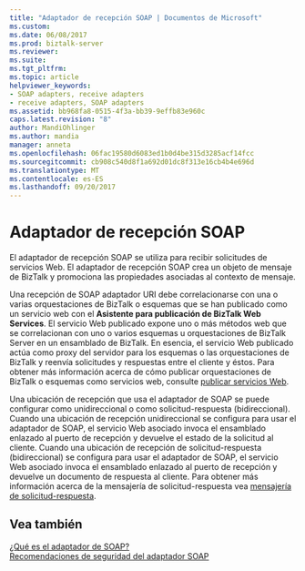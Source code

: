 ```yaml
---
title: "Adaptador de recepción SOAP | Documentos de Microsoft"
ms.custom: 
ms.date: 06/08/2017
ms.prod: biztalk-server
ms.reviewer: 
ms.suite: 
ms.tgt_pltfrm: 
ms.topic: article
helpviewer_keywords:
- SOAP adapters, receive adapters
- receive adapters, SOAP adapters
ms.assetid: bb968fa8-0515-4f3a-bb39-9effb83e960c
caps.latest.revision: "8"
author: MandiOhlinger
ms.author: mandia
manager: anneta
ms.openlocfilehash: 06fac19580d6083ed1b0d4be315d3285acf14fcc
ms.sourcegitcommit: cb908c540d8f1a692d01dc8f313e16cb4b4e696d
ms.translationtype: MT
ms.contentlocale: es-ES
ms.lasthandoff: 09/20/2017
---
```

# <a name="soap-receive-adapter"></a>Adaptador de recepción SOAP
El adaptador de recepción SOAP se utiliza para recibir solicitudes de servicios Web. El adaptador de recepción SOAP crea un objeto de mensaje de BizTalk y promociona las propiedades asociadas al contexto de mensaje.  
  
 Una recepción de SOAP adaptador URI debe correlacionarse con una o varias orquestaciones de BizTalk o esquemas que se han publicado como un servicio web con el **Asistente para publicación de BizTalk Web Services**. El servicio Web publicado expone uno o más métodos web que se correlacionan con uno o varios esquemas u orquestaciones de BizTalk Server en un ensamblado de BizTalk. En esencia, el servicio Web publicado actúa como proxy del servidor para los esquemas o las orquestaciones de BizTalk y reenvía solicitudes y respuestas entre el cliente y éstos. Para obtener más información acerca de cómo publicar orquestaciones de BizTalk o esquemas como servicios web, consulte [publicar servicios Web](../core/publishing-web-services.md).  
  
 Una ubicación de recepción que usa el adaptador de SOAP se puede configurar como unidireccional o como solicitud-respuesta (bidireccional). Cuando una ubicación de recepción unidireccional se configura para usar el adaptador de SOAP, el servicio Web asociado invoca el ensamblado enlazado al puerto de recepción y devuelve el estado de la solicitud al cliente. Cuando una ubicación de recepción de solicitud-respuesta (bidireccional) se configura para usar el adaptador de SOAP, el servicio Web asociado invoca el ensamblado enlazado al puerto de recepción y devuelve un documento de respuesta al cliente. Para obtener más información acerca de la mensajería de solicitud-respuesta vea [mensajería de solicitud-respuesta](../core/request-response-messaging.md).  
  
## <a name="see-also"></a>Vea también  
 [¿Qué es el adaptador de SOAP?](../core/what-is-the-soap-adapter.md)   
 [Recomendaciones de seguridad del adaptador SOAP](../core/soap-adapter-security-recommendations.md)